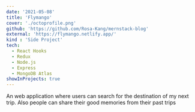 ```yaml
---
date: '2021-05-08'
title: 'Flymango'
cover: './octoprofile.png'
github: 'https://github.com/Rosa-Kang/mernstack-blog'
external: 'https://flymango.netlify.app/'
kind : 'Side Project'
tech:
  - React Hooks
  - Redux
  - Node.js
  - Express
  - MongoDB Atlas
showInProjects: true
---
```


An web application where users can search for the destination of my next trip. Also people can share their good memories from their past trips
